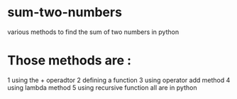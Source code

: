# sum-two-numbers
various methods to find the sum of two numbers in python
<br>
<h1>Those methods are :</h1>
1 using the + operadtor
2 defining a function 
3 using operator add method
4 using lambda method
5 using recursive function
 all are in python